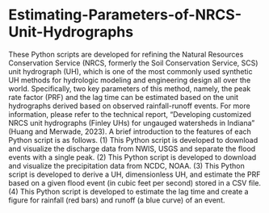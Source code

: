 # Estimating-Parameters-of-NRCS-Unit-Hydrographs
These Python scripts are developed for refining the Natural Resources Conservation Service (NRCS, formerly the Soil Conservation Service, SCS) unit hydrograph (UH), which is one of the most commonly used synthetic UH methods for hydrologic modeling and engineering design all over the world. Specifically, two key parameters of this method, namely, the peak rate factor (PRF) and the lag time can be estimated based on the unit hydrographs derived based on observed rainfall-runoff events. For more information, please refer to the technical report, “Developing customized NRCS unit hydrographs (Finley UHs) for ungauged watersheds in Indiana” (Huang and Merwade, 2023).
A brief introduction to the features of each Python script is as follows.
(1) This Python script is developed to download and visualize the discharge data from NWIS, USGS and separate the flood events with a single peak.
(2) This Python script is developed to download and visualize the precipitation data from NCDC, NOAA.
(3) This Python script is developed to derive a UH, dimensionless UH, and estimate the PRF based on a given flood event (in cubic feet per second) stored in a CSV file.
(4) This Python script is developed to estimate the lag time and create a figure for rainfall (red bars) and runoff (a blue curve) of an event.
